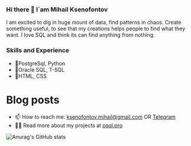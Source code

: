 ### Hi there 👋 I`am Mihail Ksenofontov
I am excited to dig in huge mount of data, find patterns in chaos. Create something useful, to see that my creations helps people to find what they want. 
I love SQL and think its can find anything from nothing.

### Skills and Experience
* 🥇PostgreSql, Python
* 🥈Oracle SQL, T-SQL
* 🥉HTML, CSS

# Blog posts
<!-- BLOG-POST-LIST:START -->
<!-- BLOG-POST-LIST:END -->

* 📫  How to reach me: ksenofontov.mihail@gmail.com OR [Telegram](https://t.me/psqlpro)
* 👨‍💻  Read more about my projects at [psql.pro](https://www.psql.pro)

![Anurag's GitHub stats](https://github-readme-stats.vercel.app/api?username=KsenoLv&show_icons=true&theme=transparent)
